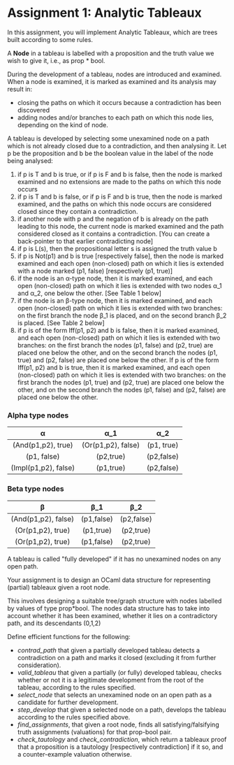 # Assignment 1: Analytic Tableaux

In this assignment, you will implement Analytic Tableaux, which are trees built according to some rules.

A **Node** in a tableau is labelled with  a proposition and the truth value we wish to give it, i.e., as prop * bool.

During the development of a tableau, nodes are introduced and examined.  When a node is examined, it is marked as examined and its analysis may result in:

- closing the paths on which it occurs because a contradiction has been discovered
- adding nodes and/or branches to each path on which this node lies, depending on the kind of node. 

A tableau is developed by selecting some unexamined node on a path which is not already closed due to a contradiction, and then analysing it.  Let p be the proposition and b be the boolean value in the label of the node being analysed:

1. if p is T and b is true, or if p is F and b is false, then the node is marked examined and no extensions are made to the paths on which this node occurs
2. if p is T and b is false, or if p is F and b is true, then the node is marked examined, and the paths on which this node occurs are considered closed  since they contain a contradiction.
3. if another node with p and the negation of b is already on the path leading to this node, the current node is marked examined and the path considered closed as it contains a contradiction. [You can create a back-pointer to that earlier contradicting node]
4. if p is L(s), then the propositional letter s is assigned the truth value b
5. if p is Not(p1) and b is true [respectively false], then the node is marked examined and each open (non-closed) path on which it lies is extended with a node marked (p1, false) [respectively  (p1, true)]
6. if the node is an α-type node, then it is marked examined, and each open (non-closed) path on which it lies is extended with two nodes α_1 and α_2, one below the other.  [See Table 1 below]
7. if the node is an β-type node, then it is marked examined, and each open (non-closed) path on which it lies is extended with two branches: on the first branch the node β_1 is placed, and on the second branch β_2 is placed. [See Table 2 below]
8. if p is of the form Iff(p1, p2) and b is false, then  it is marked examined, and each open (non-closed) path on which it lies is extended with two branches: on the first branch the nodes (p1, false) and (p2, true) are placed one below the other, and on the second branch the nodes (p1, true) and (p2, false) are placed one below the other.  If p is of the form Iff(p1, p2) and b is true, then  it is marked examined, and each open (non-closed) path on which it lies is extended with two branches: on the first branch the nodes (p1, true) and (p2, true) are placed one below the other, and on the second branch the nodes (p1, false) and (p2, false) are placed one below the other.  

### Alpha type nodes

|          α           |        α_1         |    α_2     |
| :------------------: | :----------------: | :--------: |
|  (And(p1,p2), true)  | (Or(p1,p2), false) | (p1, true) |
|     (p1, false)      |     (p2,true)      | (p2,false) |
| (Impl(p1,p2), false) |     (p1,true)      | (p2,false) |


### Beta type nodes

|          β          |    β_1     |    β_2     |
| :-----------------: | :--------: | :--------: |
| (And(p1,p2), false) | (p1,false) | (p2,false) |
|  (Or(p1,p2), true)  | (p1,true)  | (p2,true)  |
|  (Or(p1,p2), true)  | (p1,false) | (p2,true)  |

A tableau is called "fully developed" if it has no unexamined nodes on any open path.

Your assignment is to design an OCaml data structure for representing (partial) tableaux given a root node.

This involves designing a suitable tree/graph structure with nodes labelled by values of type prop*bool.  The nodes data structure has to take into account whether it has been examined, whether it lies on a contradictory path, and its descendants (0,1,2)

Define efficient functions for the following:

- *contrad_path* that given a partially developed tableau detects a contradiction on a path and marks it closed (excluding it from further consideration).
- *valid_tableau* that given a partially (or fully) developed tableau, checks whether or not it is a legitimate development from the root of the tableau, according to the rules specified.
- *select_node* that selects an unexamined node on an open path as a candidate for further development.
- *step_develop* that given a selected node on a path, develops the tableau according to the rules  specified above.
- *find_assignments*, that given a root node, finds all satisfying/falsifying truth assignments (valuations) for that prop-bool pair. 
- *check_tautology* and *check_contradiction*, which return a tableaux proof that a proposition is a tautology [respectively contradiction] if it so, and a counter-example valuation otherwise. 
